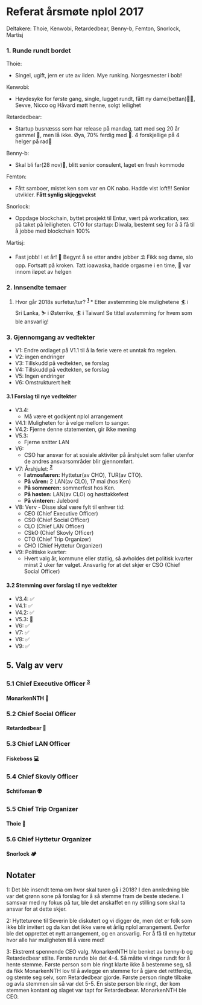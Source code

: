 # Referat årsmøte nplol 2017
Deltakere: Thoie, Kenwobi, Retardedbear, Benny-b, Femton, Snorlock, Martisj

### 1. Runde rundt bordet
Thoie:
* Singel, ugift, jern er ute av ilden. Mye runking. Norgesmester i bob!

Kenwobi:
* Høydesyke for første gang, single, lugget rundt, fått ny dame(bettan)👩🏼, Sevve, Nicco og Håvard møtt henne, solgt leilighet

Retardedbear:
* Startup busnæsss som har release på mandag, tatt med seg 20 år gammel 🙅, men lå ikke. Øya, 70% ferdig med 📖. 4 forskjellige på 4 helger på rad🥇

Benny-b:
* Skal bli far(28 nov)🎉, blitt senior consulent, laget en fresh kommode

Femton:
* Fått samboer, mistet ken som var en OK nabo. Hadde vist loft!!! Senior utvikler. **Fått synlig skjeggvekst**

Snorlock:
*  Oppdage blockchain, byttet prosjekt til Entur, vært på workcation, sex på taket på leiligheten. CTO for startup: Diwala, bestemt seg for å å få til å jobbe med blockchain 100%

Martisj:
* Fast jobb! I et år! 🥇 Begynt å se etter andre jobber ⛱ Fikk seg dame, slo opp. Fortsatt på kroken. Tatt ioawaska, hadde orgasme i en time, 🐉 var innom iløpet av helgen

### 2. Innsendte temaer
  1. Hvor går 2018s surfetur/tur? **<sup>[1](#tur)</sup>**
    * Etter avstemming ble mulighetene 🏄‍ i Sri Lanka, ⛷ i Østerrike, 🏄‍ i Taiwan! Se tittel avstemming for hvem som ble ansvarlig!

### 3. Gjennomgang av vedtekter

* V1: Endre ordlaget på V1.1 til å la ferie være et unntak fra regelen.
* V2: ingen endringer
* V3: Tillskudd på vedtekten, se forslag
* V4: Tillskudd på vedtekten, se forslag
* V5: Ingen endringer
* V6: Omstrukturert helt

#### 3.1 Forslag til nye vedtekter

* V3.4:
    * Må være et godkjent nplol arrangement
* V4.1: Muligheten for å velge mellom to sanger.
* V4.2: Fjerne denne statementen, gir ikke mening
* V5.3:
    * Fjerne snitter LAN
* V6:
    * CSO har ansvar for at sosiale aktiviter på årshjulet som faller utenfor de andres ansvarsområder blir gjennomført.
* V7: Årshjulet: **<sup>[2](#hyttetur)</sup>**
    * **I atmosfæren:** Hyttetur(av CHO), TUR(av CTO).
    * **På våren:** 2 LAN(av CLO), 17 mai (hos Ken)
    * **På sommeren:** sommerfest hos Ken.
    * **På høsten:** LAN(av CLO) og høsttakkefest
    * **På vinteren:** Julebord
* V8: Verv - Disse skal være fylt til enhver tid:
    * CEO (Chief Executive Officer)
    * CSO (Chief Social Officer)
    * CLO (Chief LAN Officer)
    * CSkO (Chief Skovly Officer)
    * CTO (Chief Trip Organizer)
    * CHO (Chief Hyttetur Organizer)
* V9: Politiske kvarter:
    * Hvert valg år, kommune eller statlig, så avholdes det politisk kvarter minst 2 uker før valget. Ansvarlig for at det skjer er CSO (Chief Social Officer)

#### 3.2 Stemming over forslag til nye vedtekter
* V3.4: ✅
* V4.1: ✅
* V4.2: ✅
* V5.3: 🚫
* V6: ✅
* V7: ✅
* V8: ✅
* V9: ✅

## 5. Valg av verv
### 5.1 Chief Executive Officer **<sup>[3](#valg)</sup>**
#### MonarkenNTH 🤴
### 5.2 Chief Social Officer
#### Retardedbear 🎉
### 5.3 Chief LAN Officer
#### Fiskeboss 💻
### 5.4 Chief Skovly Officer
#### Schtifoman 👽
### 5.5 Chief Trip Organizer
#### Thoie 🛄
### 5.6 Chief Hyttetur Organizer
#### Snorlock 🏕

## Notater
<a name="tur">1</a>: Det ble insendt tema om hvor skal turen gå i 2018? I den annledning ble var det grønn sone på forslag for å så stemme fram de beste stedene. I samsvar med ny fokus på tur, ble det anskaffet en ny stilling som skal ta ansvar for at dette skjer.

<a name="hyttetur">2</a>: Hytteturene til Severin ble diskutert og vi digger de, men det er folk som ikke blir invitert og da kan det ikke være et årlig nplol arrangement. Derfor ble det opprettet et nytt arrangement, og en ansvarlig. For å få til en hyttetur hvor alle har muligheten til å være med!

<a name="valg">3</a>: Ekstremt spennende CEO valg. MonarkenNTH ble benket av benny-b og Retardedbear stilte. Første runde ble det 4-4. Så måtte vi ringe rundt for å hente stemme. Første person som ble ringt klarte ikke å bestemme seg, så da fikk MonarkenNTH lov til å avlegge en stemme for å gjøre det rettferdig, og stemte seg selv, som Retardedbear gjorde. Første person ringte tilbake og avla stemmen sin så var det 5-5. En siste person ble ringt, der kom stemmen kontant og slaget var tapt for Retardedbear. MonarkenNTH ble CEO.
